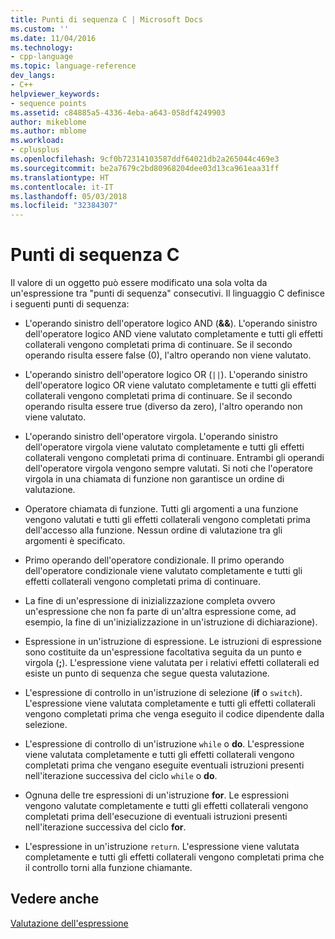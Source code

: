 ```yaml
---
title: Punti di sequenza C | Microsoft Docs
ms.custom: ''
ms.date: 11/04/2016
ms.technology:
- cpp-language
ms.topic: language-reference
dev_langs:
- C++
helpviewer_keywords:
- sequence points
ms.assetid: c84885a5-4336-4eba-a643-058df4249903
author: mikeblome
ms.author: mblome
ms.workload:
- cplusplus
ms.openlocfilehash: 9cf0b72314103587ddf64021db2a265044c469e3
ms.sourcegitcommit: be2a7679c2bd80968204dee03d13ca961eaa31ff
ms.translationtype: HT
ms.contentlocale: it-IT
ms.lasthandoff: 05/03/2018
ms.locfileid: "32384307"
---
```

# <a name="c-sequence-points"></a>Punti di sequenza C
Il valore di un oggetto può essere modificato una sola volta da un'espressione tra "punti di sequenza" consecutivi. Il linguaggio C definisce i seguenti punti di sequenza:  
  
-   L'operando sinistro dell'operatore logico AND (**&&**). L'operando sinistro dell'operatore logico AND viene valutato completamente e tutti gli effetti collaterali vengono completati prima di continuare. Se il secondo operando risulta essere false (0), l'altro operando non viene valutato.  
  
-   L'operando sinistro dell'operatore logico OR (`||`). L'operando sinistro dell'operatore logico OR viene valutato completamente e tutti gli effetti collaterali vengono completati prima di continuare. Se il secondo operando risulta essere true (diverso da zero), l'altro operando non viene valutato.  
  
-   L'operando sinistro dell'operatore virgola. L'operando sinistro dell'operatore virgola viene valutato completamente e tutti gli effetti collaterali vengono completati prima di continuare. Entrambi gli operandi dell'operatore virgola vengono sempre valutati. Si noti che l'operatore virgola in una chiamata di funzione non garantisce un ordine di valutazione.  
  
-   Operatore chiamata di funzione. Tutti gli argomenti a una funzione vengono valutati e tutti gli effetti collaterali vengono completati prima dell'accesso alla funzione. Nessun ordine di valutazione tra gli argomenti è specificato.  
  
-   Primo operando dell'operatore condizionale. Il primo operando dell'operatore condizionale viene valutato completamente e tutti gli effetti collaterali vengono completati prima di continuare.  
  
-   La fine di un'espressione di inizializzazione completa ovvero un'espressione che non fa parte di un'altra espressione come, ad esempio, la fine di un'inizializzazione in un'istruzione di dichiarazione).  
  
-   Espressione in un'istruzione di espressione. Le istruzioni di espressione sono costituite da un'espressione facoltativa seguita da un punto e virgola (**;**). L'espressione viene valutata per i relativi effetti collaterali ed esiste un punto di sequenza che segue questa valutazione.  
  
-   L'espressione di controllo in un'istruzione di selezione (**if** o `switch`). L'espressione viene valutata completamente e tutti gli effetti collaterali vengono completati prima che venga eseguito il codice dipendente dalla selezione.  
  
-   L'espressione di controllo di un'istruzione `while` o **do**. L'espressione viene valutata completamente e tutti gli effetti collaterali vengono completati prima che vengano eseguite eventuali istruzioni presenti nell'iterazione successiva del ciclo `while` o **do**.  
  
-   Ognuna delle tre espressioni di un'istruzione **for**. Le espressioni vengono valutate completamente e tutti gli effetti collaterali vengono completati prima dell'esecuzione di eventuali istruzioni presenti nell'iterazione successiva del ciclo **for**.  
  
-   L'espressione in un'istruzione `return`. L'espressione viene valutata completamente e tutti gli effetti collaterali vengono completati prima che il controllo torni alla funzione chiamante.  
  
## <a name="see-also"></a>Vedere anche  
 [Valutazione dell'espressione](../c-language/expression-evaluation-c.md)